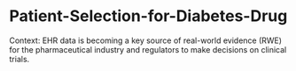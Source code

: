 # Patient-Selection-for-Diabetes-Drug
Context: EHR data is becoming a key source of real-world evidence (RWE) for the pharmaceutical industry and regulators to make decisions on clinical trials. 
